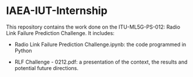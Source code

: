 # IAEA-IUT-Internship

This repository contains the work done on the ITU-ML5G-PS-012: Radio Link Failure Prediction Challenge. It includes:

 - Radio Link Failure Prediction Challenge.ipynb: the code programmed in Python
 
 - RLF Challenge - 0212.pdf: a presentation of the context, the results and potential future directions.
